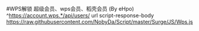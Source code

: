 #WPS解锁  超级会员、wps会员、稻壳会员 (By eHpo)
^https://account.wps.*/api/users/ url script-response-body https://raw.githubusercontent.com/NobyDa/Script/master/Surge/JS/Wps.js
